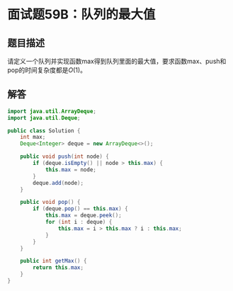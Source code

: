 # 面试题59B：队列的最大值

## 题目描述

请定义一个队列并实现函数max得到队列里面的最大值，要求函数max、push和pop的时间复杂度都是$O(1)$。

## 解答

~~~java
import java.util.ArrayDeque;
import java.util.Deque;

public class Solution {
    int max;
    Deque<Integer> deque = new ArrayDeque<>();

    public void push(int node) {
        if (deque.isEmpty() || node > this.max) {
            this.max = node;
        }
        deque.add(node);
    }

    public void pop() {
        if (deque.pop() == this.max) {
            this.max = deque.peek();
            for (int i : deque) {
                this.max = i > this.max ? i : this.max;
            }
        }
    }

    public int getMax() {
        return this.max;
    }
}
~~~

